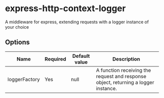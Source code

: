 # express-http-context-logger

A middleware for express, extending requests with a logger instance of your choice

## Options

| Name          | Required | Default value | Description                                                                        |
| ------------- | -------- | ------------- | ---------------------------------------------------------------------------------- |
| loggerFactory | Yes      | null          | A function receiving the request and response object, returning a logger instance. |
